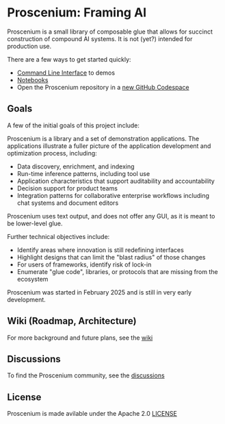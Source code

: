 # Proscenium: Framing AI

Proscenium is a small library of composable glue that allows for
succinct construction of compound AI systems.  It is not (yet?) intended for production use.

There are a few ways to get started quickly:

- [Command Line Interface](./CLI.md) to demos
- [Notebooks](./notebooks/)
- Open the Proscenium repository in a [new GitHub Codespace](https://github.com/codespaces/new/The-AI-Alliance/proscenium)

## Goals

A few of the initial goals of this project include:

Proscenium is a library and a set of demonstration applications.
The applications illustrate a fuller picture of the application development and optimization process,
including:

- Data discovery, enrichment, and indexing
- Run-time inference patterns, including tool use
- Application characteristics that support auditability and accountability
- Decision support for product teams
- Integration patterns for collaborative enterprise workflows including chat systems and document editors

Proscenium uses text output, and does not offer any GUI, as it is meant to be
lower-level glue.

Further technical objectives include:

- Identify areas where innovation is still redefining interfaces
- Highlight designs that can limit the "blast radius" of those changes
- For users of frameworks, identify risk of lock-in
- Enumerate "glue code", libraries, or protocols that are missing from the ecosystem

Proscenium was started in February 2025 and is still in very early development.

## Wiki (Roadmap, Architecture)

For more background and future plans, see the [wiki](https://github.com/The-AI-Alliance/proscenium/wiki)

## Discussions

To find the Proscenium community, see the [discussions](https://github.com/The-AI-Alliance/proscenium/discussions)

## License

Proscenium is made avilable under the Apache 2.0 [LICENSE](./LICENSE)

